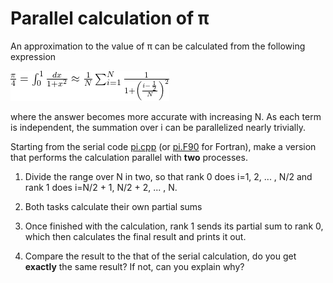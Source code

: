 <!-- Adapted from material by EPCC https://github.com/EPCCed/archer2-MPI-2020-05-14 -->

# Parallel calculation of π

An approximation to the value of π can be calculated from the following 
expression

<!--
\frac{\pi}{4} = \int_0^1 \frac{dx}{1+x^2} \approx \frac{1}{N} \sum_{i=1}^N \frac{1}{1+\left( \frac{i-\frac{1}{2}}{N}\right)^2}
-->
![img](img/eq1.png)

where the answer becomes more accurate with increasing N. As each term is independent,
the summation over i can be parallelized nearly trivially.

Starting from the serial code [pi.cpp](pi.cpp) (or [pi.F90](pi.F90) for Fortran), make a version
that performs the calculation parallel with **two** processes.

1. Divide the range over N in two, so that rank 0 does i=1, 2, ... , N/2 and rank 1 does
   i=N/2 + 1, N/2 + 2, ... , N.

2. Both tasks calculate their own partial sums

3. Once finished with the calculation, rank 1 sends its partial sum to rank 0, which then
   calculates the final result and prints it out. 

4. Compare the result to the that of the serial calculation, do you get **exactly** the same
   result? If not, can you explain why?


